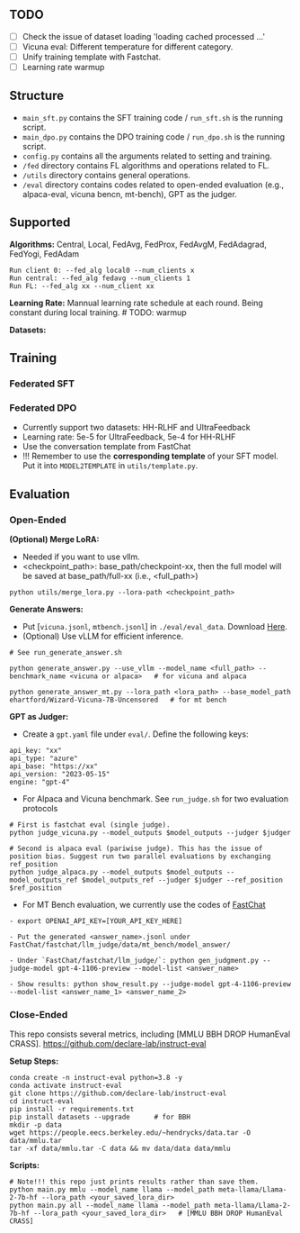 ## TODO

- [ ] Check the issue of dataset loading 'loading cached processed ...'
- [ ] Vicuna eval: Different temperature for different category.
- [ ] Unify training template with Fastchat.
- [ ] Learning rate warmup

## Structure

- `main_sft.py` contains the SFT training code / `run_sft.sh` is the running script.
- `main_dpo.py` contains the DPO training code / `run_dpo.sh` is the running script.
- `config.py` contains all the arguments related to setting and training.
- `/fed` directory contains FL algorithms and operations related to FL.
- `/utils` directory contains general operations.
- `/eval` directory contains codes related to open-ended evaluation (e.g., alpaca-eval, vicuna bencn, mt-bench), GPT as the judger.

## Supported

**Algorithms:** Central, Local, FedAvg, FedProx, FedAvgM, FedAdagrad, FedYogi, FedAdam

```
Run client 0: --fed_alg local0 --num_clients x
Run central: --fed_alg fedavg --num_clients 1
Run FL: --fed_alg xx --num_client xx
```

**Learning Rate:** Mannual learning rate schedule at each round. Being constant during local training.  # TODO: warmup

**Datasets:**


## Training

### Federated SFT




### Federated DPO

- Currently support two datasets: HH-RLHF and UltraFeedback
- Learning rate: 5e-5 for UltraFeedback, 5e-4 for HH-RLHF
- Use the conversation template from FastChat
- !!! Remember to use the **corresponding template** of your SFT model. Put it into `MODEL2TEMPLATE` in `utils/template.py`.


## Evaluation

### Open-Ended

**(Optional) Merge LoRA:** 

- Needed if you want to use vllm.
- <checkpoint_path>: base_path/checkpoint-xx, then the full model will be saved at base_path/full-xx (i.e., <full_path>)
```
python utils/merge_lora.py --lora-path <checkpoint_path>
```

**Generate Answers:**

- Put [`vicuna.jsonl`, `mtbench.jsonl`] in `./eval/eval_data`. Download [Here](https://github.com/lm-sys/FastChat/blob/main/fastchat/llm_judge/data/).
- (Optional) Use vLLM for efficient inference. 

```
# See run_generate_answer.sh

python generate_answer.py --use_vllm --model_name <full_path> --benchmark_name <vicuna or alpaca>   # for vicuna and alpaca

python generate_answer_mt.py --lora_path <lora_path> --base_model_path ehartford/Wizard-Vicuna-7B-Uncensored   # for mt bench
```

**GPT as Judger:**
- Create a `gpt.yaml` file under `eval/`. Define the following keys:
```
api_key: "xx"
api_type: "azure"
api_base: "https://xx"
api_version: "2023-05-15"
engine: "gpt-4"
```
- For Alpaca and Vicuna benchmark. See `run_judge.sh` for two evaluation protocols
```
# First is fastchat eval (single judge).
python judge_vicuna.py --model_outputs $model_outputs --judger $judger 

# Second is alpaca eval (pariwise judge). This has the issue of position bias. Suggest run two parallel evaluations by exchanging ref_position
python judge_alpaca.py --model_outputs $model_outputs --model_outputs_ref $model_outputs_ref --judger $judger --ref_position $ref_position
```

- For MT Bench evaluation, we currently use the codes of [FastChat](https://github.com/lm-sys/FastChat)

```
- export OPENAI_API_KEY=[YOUR_API_KEY_HERE]

- Put the generated <answer_name>.jsonl under FastChat/fastchat/llm_judge/data/mt_bench/model_answer/

- Under `FastChat/fastchat/llm_judge/`: python gen_judgment.py --judge-model gpt-4-1106-preview --model-list <answer_name>

- Show results: python show_result.py --judge-model gpt-4-1106-preview --model-list <answer_name_1> <answer_name_2>
```

    

### Close-Ended
This repo consists several metrics, including [MMLU BBH DROP HumanEval CRASS]. https://github.com/declare-lab/instruct-eval

**Setup Steps:**
```
conda create -n instruct-eval python=3.8 -y
conda activate instruct-eval
git clone https://github.com/declare-lab/instruct-eval
cd instruct-eval
pip install -r requirements.txt
pip install datasets --upgrade      # for BBH
mkdir -p data
wget https://people.eecs.berkeley.edu/~hendrycks/data.tar -O data/mmlu.tar
tar -xf data/mmlu.tar -C data && mv data/data data/mmlu
```

**Scripts:**
```
# Note!!! this repo just prints results rather than save them.
python main.py mmlu --model_name llama --model_path meta-llama/Llama-2-7b-hf --lora_path <your_saved_lora_dir>
python main.py all --model_name llama --model_path meta-llama/Llama-2-7b-hf --lora_path <your_saved_lora_dir>   # [MMLU BBH DROP HumanEval CRASS]
```
